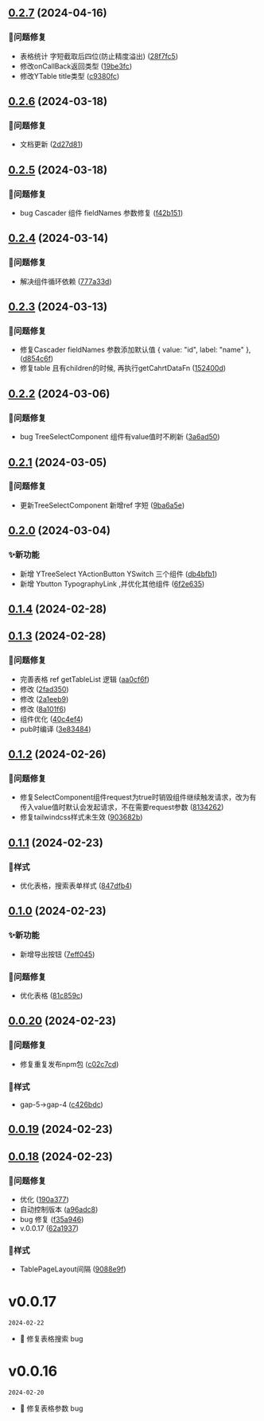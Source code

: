 

## [0.2.7](https://github.com/mynaner/react-component/compare/v0.2.6...v0.2.7) (2024-04-16)


### 🐞问题修复

* 表格统计 字短截取后四位(防止精度溢出) ([28f7fc5](https://github.com/mynaner/react-component/commit/28f7fc538b08bd5c389637fde983fd19c312a503))
* 修改onCallBack返回类型 ([19be3fc](https://github.com/mynaner/react-component/commit/19be3fc03ea8046c75c2cb1210eb8e431c82429b))
* 修改YTable title类型 ([c9380fc](https://github.com/mynaner/react-component/commit/c9380fced872927e79de45e85d186d4f1aa0bb27))

## [0.2.6](https://github.com/mynaner/-yzt-react-component/compare/v0.2.5...v0.2.6) (2024-03-18)


### 🐞问题修复

* 文档更新 ([2d27d81](https://github.com/mynaner/-yzt-react-component/commit/2d27d813871899ce0a2a8e570f09be3d7fc33174))

## [0.2.5](https://github.com/mynaner/-yzt-react-component/compare/v0.2.4...v0.2.5) (2024-03-18)


### 🐞问题修复

* bug  Cascader 组件 fieldNames 参数修复 ([f42b151](https://github.com/mynaner/-yzt-react-component/commit/f42b151235a67e1df82e39a76e22bddd7facfc90))

## [0.2.4](https://github.com/mynaner/-yzt-react-component/compare/v0.2.3...v0.2.4) (2024-03-14)


### 🐞问题修复

* 解决组件循环依赖 ([777a33d](https://github.com/mynaner/-yzt-react-component/commit/777a33dab47d1e418975198d8a8c5c2620186146))

## [0.2.3](https://github.com/mynaner/-yzt-react-component/compare/v0.2.2...v0.2.3) (2024-03-13)


### 🐞问题修复

* 修复Cascader  fieldNames 参数添加默认值  { value: "id", label: "name" }, ([d854c6f](https://github.com/mynaner/-yzt-react-component/commit/d854c6fd6dab4021142178cd2f498e564ece8441))
* 修复table  且有children的时候, 再执行getCahrtDataFn ([152400d](https://github.com/mynaner/-yzt-react-component/commit/152400dbca1423bd0bcfcca02b0d4f010ec32d75))

## [0.2.2](https://github.com/mynaner/-yzt-react-component/compare/v0.2.1...v0.2.2) (2024-03-06)


### 🐞问题修复

* bug  TreeSelectComponent 组件有value值时不刷新 ([3a6ad50](https://github.com/mynaner/-yzt-react-component/commit/3a6ad508049a2437f43674bad35138876feeee12))

## [0.2.1](https://github.com/mynaner/-yzt-react-component/compare/v0.2.0...v0.2.1) (2024-03-05)


### 🐞问题修复

* 更新TreeSelectComponent 新增ref 字短 ([9ba6a5e](https://github.com/mynaner/-yzt-react-component/commit/9ba6a5ea5e98c7c615dc79142381d2467823d973))

## [0.2.0](https://github.com/mynaner/-yzt-react-component/compare/v0.1.4...v0.2.0) (2024-03-04)


### ✨新功能

* 新增  YTreeSelect YActionButton YSwitch 三个组件 ([db4bfb1](https://github.com/mynaner/-yzt-react-component/commit/db4bfb1ec1ce69cbe34d4091a32d948b65feed01))
* 新增 Ybutton  TypographyLink ,并优化其他组件 ([6f2e635](https://github.com/mynaner/-yzt-react-component/commit/6f2e63543cdb816fb170662ae06300cc2844200f))

## [0.1.4](https://github.com/mynaner/-yzt-react-component/compare/v0.1.3...v0.1.4) (2024-02-28)

## [0.1.3](https://github.com/mynaner/-yzt-react-component/compare/v0.1.2...v0.1.3) (2024-02-28)


### 🐞问题修复

*  完善表格 ref  getTableList 逻辑 ([aa0cf6f](https://github.com/mynaner/-yzt-react-component/commit/aa0cf6f268665a3853683388c9e6fbf59076a34b))
* 修改 ([2fad350](https://github.com/mynaner/-yzt-react-component/commit/2fad350bf062ee413bd0457d9f232a15d148cfc8))
* 修改 ([2a1eeb9](https://github.com/mynaner/-yzt-react-component/commit/2a1eeb91c6d4b72a7cbcbe75cea8326309f8774a))
* 修改 ([8a101f6](https://github.com/mynaner/-yzt-react-component/commit/8a101f6385d9306e41ccf4e932ecdf84080e6f96))
* 组件优化 ([40c4ef4](https://github.com/mynaner/-yzt-react-component/commit/40c4ef40556eb1828dfa707c5018e08c5e33cb89))
* pub时编译 ([3e83484](https://github.com/mynaner/-yzt-react-component/commit/3e8348450807680b0392a4b7bf4f9689168f28a7))

## [0.1.2](https://github.com/mynaner/react-component/compare/v0.1.1...v0.1.2) (2024-02-26)


### 🐞问题修复

* 修复SelectComponent组件request为true时销毁组件继续触发请求，改为有传入value值时默认会发起请求，不在需要request参数 ([8134262](https://github.com/mynaner/react-component/commit/81342625643e59c05dd1fad54f3af8acc83c8bd3))
* 修复tailwindcss样式未生效 ([903682b](https://github.com/mynaner/react-component/commit/903682b5b87622713d8a09588323ca4f134d3fab))

## [0.1.1](https://github.com/mynaner/react-component/compare/v0.1.0...v0.1.1) (2024-02-23)


### 🌈样式

* 优化表格，搜索表单样式 ([847dfb4](https://github.com/mynaner/react-component/commit/847dfb4fbbddf42fd43e69d4c9bb658019998e2b))

## [0.1.0](https://github.com/mynaner/-yzt-react-component/compare/v0.0.20...v0.1.0) (2024-02-23)


### ✨新功能

* 新增导出按钮 ([7eff045](https://github.com/mynaner/-yzt-react-component/commit/7eff04595d957812ce77262a8b654b595a3c82d1))


### 🐞问题修复

* 优化表格 ([81c859c](https://github.com/mynaner/-yzt-react-component/commit/81c859c78784dbe6811fbb85f079881451a8c2aa))

## [0.0.20](https://github.com/mynaner/react-component/compare/v0.0.19...v0.0.20) (2024-02-23)


### 🐞问题修复

* 修复重复发布npm包 ([c02c7cd](https://github.com/mynaner/react-component/commit/c02c7cd71f7a844050a33bbdc68d01c41bb2a735))


### 🌈样式

* gap-5->gap-4 ([c426bdc](https://github.com/mynaner/react-component/commit/c426bdc198f087aaa091f664ee21311f42b62e56))

## [0.0.19](https://github.com/mynaner/react-component/compare/v0.0.18...v0.0.19) (2024-02-23)

## [0.0.18](https://github.com/mynaner/react-component/compare/v0.0.16...v0.0.18) (2024-02-23)


### 🐞问题修复

* 优化 ([190a377](https://github.com/mynaner/react-component/commit/190a377c960928e31b0b587c9db1642731f4127a))
* 自动控制版本 ([a96adc8](https://github.com/mynaner/react-component/commit/a96adc8fcb3559bf0841cd626abaec0d0e771eb6))
* bug 修复 ([f35a946](https://github.com/mynaner/react-component/commit/f35a946707e73426bb49a01ae012b7a682fc6408))
* v.0.0.17 ([62a1937](https://github.com/mynaner/react-component/commit/62a1937bbb9876249ccfb0381cb945de6d98944d))


### 🌈样式

* TablePageLayout间隔 ([9088e9f](https://github.com/mynaner/react-component/commit/9088e9ff7a2931abfdcf50619e1fc8fd17f06169))

<!--
 * @Date: 2024-02-20 09:22:20
 * @LastEditors: dengxin 994386508@qq.com
 * @LastEditTime: 2024-02-22 16:50:55
 * @FilePath: /yzt-react-component/changelog.md
-->

# v0.0.17

`2024-02-22`

- 🐛 修复表格搜索 bug

# v0.0.16

`2024-02-20`

- 🐛 修复表格参数 bug
